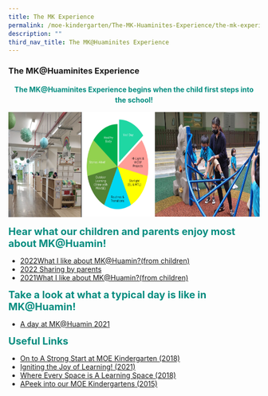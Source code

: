 ```yaml
---
title: The MK Experience
permalink: /moe-kindergarten/The-MK-Huaminites-Experience/the-mk-experience/
description: ""
third_nav_title: The MK@Huaminites Experience
---
```

### **The MK@Huaminites Experience**

<center><b><p style="color:#038C7F; line-height:1.5;">The MK@Huaminites Experience begins when the child first steps into the school!</p></b></center>

<div style="display:flex;"><a target="_blank" href="https://huaminpri.moe.edu.sg/moe-kindergarten/The-MK-Huaminites-Experience/our-learning-environment/"><img src="/images/environment.png" alt="environment" style="width:210px; height:211px;"></a><a target="_blank" href="https://huaminpri.moe.edu.sg/moe-kindergarten/The-MK-Huaminites-Experience/our-curriculum/"><img src="/images/Total MKHuamin Curriculum 2022.jpg" alt="MK Curriculum" style="width:210px; height:210px;"></a><a target="_blank" href="https://huaminpri.moe.edu.sg/moe-kindergarten/About-Us/Our-Team/our-team/"><img src="/images/Ms Kinah.jpeg" alt="MK Curriculum" style="width:300px; height:210px;"></a>
</div>

<b style="color:#038C7F; font-size:20px;">Hear what our children and parents enjoy most about MK@Huamin!</b>

- <a target="_blank" href="https://youtu.be/y-zs9jZ-hWM">2022What I like about MK@Huamin?(from children)</a><br>
- <a target="_blank" href="https://youtu.be/BUzAIlovrbc">2022 Sharing by parents</a><br>
- <a target="_blank" href="https://youtu.be/Vn4ERsVyFd0">2021What I like about MK@Huamin?(from children)</a>

<b style="color:#038C7F; font-size:20px;">Take a look at what a typical day is like in MK@Huamin!</b>

- <a target="_blank" href="https://youtu.be/k-LhbxhhPg8">A day at MK@Huamin 2021</a>

<b style="color:#038C7F; font-size:20px;">Useful Links</b>

- <a target="_blank" href="https://www.youtube.com/watch?v=R636jFF7S28">On to A Strong Start at MOE Kindergarten (2018)</a><br>
- <a target="_blank" href="https://www.youtube.com/watch?v=mghZCHtKNXc">Igniting the Joy of Learning! (2021)</a><br>
- <a target="_blank" href="https://www.youtube.com/watch?v=LockyOmaNB0">Where Every Space is A Learning Space (2018)</a><br>
- <a target="_blank" href="https://www.youtube.com/watch?v=C_ktvFYCBwo">APeek into our MOE Kindergartens (2015)</a>